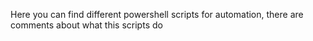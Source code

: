 Here you can find different powershell scripts for automation, there are comments about what this scripts do